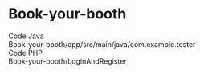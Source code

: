 # Book-your-booth
Code Java\
Book-your-booth/app/src/main/java/com.example.tester \
Code PHP\
Book-your-booth/LoginAndRegister
